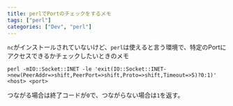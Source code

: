 ```yaml
---
title: perlでPortのチェックをするメモ
tags: ["perl"]
categories: ["Dev", "perl"]
---
```


`nc`がインストールされていないけど、`perl`は使えると言う環境で、特定のPortにアクセスできるかチェックしたいときのメモ

```
perl -mIO::Socket::INET -le 'exit(IO::Socket::INET->new(PeerAddr=>shift,PeerPort=>shift,Proto=>shift,Timeout=>5)?0:1)' <host> <port>
```

つながる場合は終了コードが`0`で、つながらない場合は`1`を返す。
